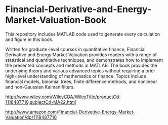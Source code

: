 # Financial-Derivative-and-Energy-Market-Valuation-Book
  This repository includes MATLAB code used to generate every calculation and figure in this book.
  
  Written for graduate-level courses in quantitative finance, Financial Derivative and Energy Market Valuation provides readers with a range of statistical and quantitative techniques, and demonstrates how to implement the presented concepts and methods in MATLAB. The book provides the underlying theory and various advanced topics without requiring a prior high-level understanding of mathematics or finance. Topics include financial models, binomial trees, finite difference methods, and nonlinear and non-Gaussian Kalman filters.

  
http://www.wiley.com/WileyCDA/WileyTitle/productCd-1118487710,subjectCd-MA22.html

http://www.amazon.com/Financial-Derivative-Energy-Market-Valuation/dp/1118487710
